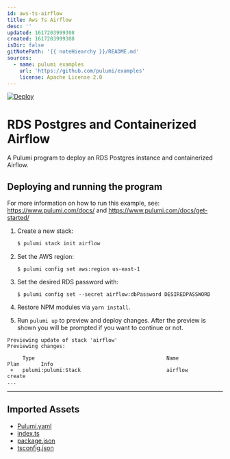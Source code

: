 ```yaml
---
id: aws-ts-airflow
title: Aws Ts Airflow
desc: ''
updated: 1617203999308
created: 1617203999308
isDir: false
gitNotePath: '{{ noteHiearchy }}/README.md'
sources:
  - name: pulumi examples
    url: 'https://github.com/pulumi/examples'
    license: Apache License 2.0
---
```

[![Deploy](https://get.pulumi.com/new/button.svg)](https://app.pulumi.com/new)

# RDS Postgres and Containerized Airflow

A Pulumi program to deploy an RDS Postgres instance and containerized Airflow.

## Deploying and running the program

For more information on how to run this example, see: <https://www.pulumi.com/docs/> and <https://www.pulumi.com/docs/get-started/>

1. Create a new stack:

   ```bash
   $ pulumi stack init airflow
   ```

2. Set the AWS region:

   ```
   $ pulumi config set aws:region us-east-1
   ```

3. Set the desired RDS password with:

   ```
   $ pulumi config set --secret airflow:dbPassword DESIREDPASSWORD
   ```

4. Restore NPM modules via `yarn install`.

5. Run `pulumi up` to preview and deploy changes.  After the preview is shown you will be
   prompted if you want to continue or not.

```
Previewing update of stack 'airflow'
Previewing changes:

     Type                                           Name                              Plan       Info
 +   pulumi:pulumi:Stack                            airflow                           create
...
```

* * *

## Imported Assets

- [Pulumi.yaml](/assets/pulumi.yaml)
- [index.ts](/assets/index.ts)
- [package.json](/assets/package.json)
- [tsconfig.json](/assets/tsconfig.json)

